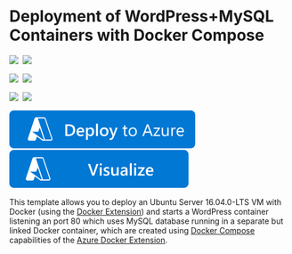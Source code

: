 # Deployment of WordPress+MySQL Containers with Docker Compose

<IMG SRC="https://azurequickstartsservice.blob.core.windows.net/badges/docker-wordpress-mysql/PublicLastTestDate.svg" />&nbsp;
<IMG SRC="https://azurequickstartsservice.blob.core.windows.net/badges/docker-wordpress-mysql/PublicDeployment.svg" />&nbsp;

<IMG SRC="https://azurequickstartsservice.blob.core.windows.net/badges/docker-wordpress-mysql/FairfaxLastTestDate.svg" />&nbsp;
<IMG SRC="https://azurequickstartsservice.blob.core.windows.net/badges/docker-wordpress-mysql/FairfaxDeployment.svg" />&nbsp;

<IMG SRC="https://azurequickstartsservice.blob.core.windows.net/badges/docker-wordpress-mysql/BestPracticeResult.svg" />&nbsp;
<IMG SRC="https://azurequickstartsservice.blob.core.windows.net/badges/docker-wordpress-mysql/CredScanResult.svg" />&nbsp;

<a href="https://portal.azure.com/#create/Microsoft.Template/uri/https%3A%2F%2Fraw.githubusercontent.com%2FAzure%2Fazure-quickstart-templates%2Fmaster%2Fdocker-wordpress-mysql%2Fazuredeploy.json" target="_blank">
	<img src="https://raw.githubusercontent.com/Azure/azure-quickstart-templates/master/1-CONTRIBUTION-GUIDE/images/deploytoazure.svg"/>
</a>
<a href="http://armviz.io/#/?load=https%3A%2F%2Fraw.githubusercontent.com%2FAzure%2Fazure-quickstart-templates%2Fmaster%2Fdocker-wordpress-mysql%2Fazuredeploy.json" target="_blank">
    <img src="https://raw.githubusercontent.com/Azure/azure-quickstart-templates/master/1-CONTRIBUTION-GUIDE/images/visualizebutton.svg"/>
</a>

This template allows you to deploy an Ubuntu Server 16.04.0-LTS VM with Docker (using the [Docker Extension][ext])
and starts a WordPress container listening an port 80 which uses MySQL database running
in a separate but linked Docker container, which are created using [Docker Compose][compose]
capabilities of the [Azure Docker Extension][ext].

[ext]: https://github.com/Azure/azure-docker-extension
[compose]: https://docs.docker.com/compose

